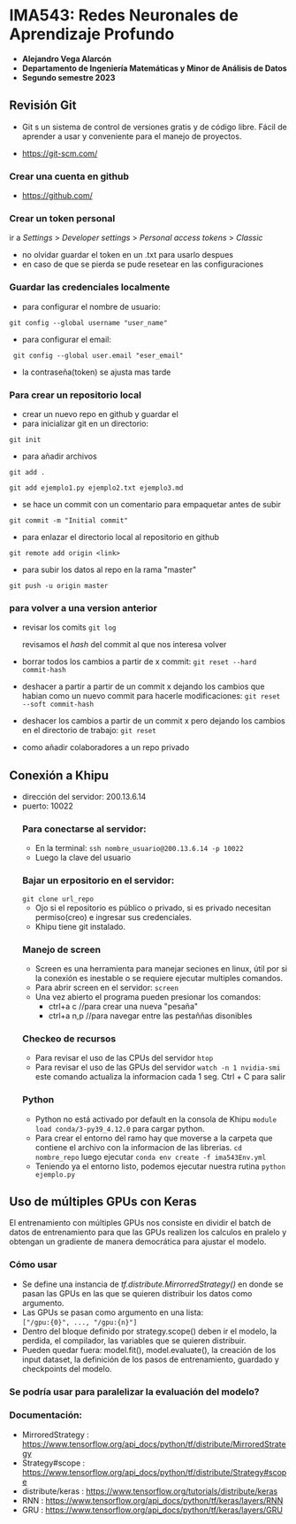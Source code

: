 # IMA543: Redes Neuronales de Aprendizaje Profundo

* **Alejandro Vega Alarcón**
* **Departamento de Ingeniería Matemáticas y Minor de Análisis de Datos**
* **Segundo semestre 2023**

## Revisión Git
  - Git s un sistema de control de versiones gratis y de código libre. Fácil de aprender
  a usar y conveniente para el manejo de proyectos.

  - https://git-scm.com/

  ### Crear una cuenta en github
  - https://github.com/
  ### Crear un token personal
  ir a *Settings* > *Developer settings* > *Personal access tokens* > *Classic*
  - no olvidar guardar el token en un .txt para usarlo despues
  - en caso de que se pierda se pude resetear en las configuraciones 
  ### Guardar las credenciales localmente  
  - para configurar el nombre de usuario:
    
  ```git config --global username "user_name" ```
  
  - para configurar el email:
    
  ``` git config --global user.email "eser_email"```
  
  - la contraseña(token) se ajusta mas tarde
  ### Para crear un repositorio local
  - crear un nuevo repo en github y guardar el <link>
  - para inicializar git en un directorio:
    
  ```git init```
      
  - para añadir archivos     
    
  ```git add .```
     
  ```git add ejemplo1.py ejemplo2.txt ejemplo3.md```
  
  - se hace un commit con un comentario para empaquetar antes de subir  

  ```git commit -m "Initial commit"```
      
  - para enlazar el directorio local al repositorio en github
    
  ```git remote add origin <link>```
  
  - para subir los datos al repo en la rama "master"
    
  ```git push -u origin master```
      
  ### para volver a una version anterior  

  * revisar los comits
    ```git log```

    revisamos el *hash* del commit al que nos interesa volver

  * borrar todos los cambios a partir de x commit:
    ```git reset --hard commit-hash```

  * deshacer a partir a partir de un commit x dejando los cambios que habian como un
    nuevo commit para hacerle modificaciones:
    ```git reset --soft commit-hash```
  
  * deshacer los cambios a partir de un commit x pero dejando los cambios en el
    directorio de trabajo:
    ```git reset```
  
  - como añadir colaboradores a un repo privado

## Conexión a Khipu
* dirección del servidor: 200.13.6.14
* puerto: 10022
  ### Para conectarse al servidor:
  - En la terminal:
      ```ssh nombre_usuario@200.13.6.14 -p 10022```
  - Luego la clave del usuario
  ### Bajar un erpositorio en el servidor:
    ```git clone url_repo```
  - Ojo si el repositorio es público o privado, si es privado
    necesitan permiso(creo) e ingresar sus credenciales. 
  - Khipu tiene git instalado. 
  ### Manejo de screen
  - Screen es una herramienta para manejar seciones en linux, útil 
    por si la conexión es inestable o se requiere ejecutar multiples comandos.
  - Para abrir screen en el servidor:
      ```screen```
  - Una vez abierto el programa pueden presionar los comandos:
      * ctrl+a c //para crear una nueva "pesaña"
      + ctrl+a n,p //para navegar entre las pestaññas disonibles
  ### Checkeo de recursos
  - Para revisar el uso de las CPUs del servidor
      ```htop```
  - Para revisar el uso de las GPUs del servidor
      ```watch -n 1 nvidia-smi```
      este comando actualiza la informacion cada 1 seg. Ctrl + C para salir
  ### Python
  - Python no está activado por default en la consola de Khipu
      ```module load conda/3-py39_4.12.0```
      para cargar python.
  - Para crear el entorno del ramo hay que moverse a la carpeta 
      que contiene el archivo con la informacion de las librerias.
      ```cd nombre_repo```
      luego ejecutar
      ```conda env create -f ima543Env.yml```
  - Teniendo ya el entorno listo, podemos ejecutar nuestra rutina
      ```python ejemplo.py```

## Uso de múltiples GPUs con Keras
El entrenamiento con múltiples GPUs nos consiste en dividir el batch
de datos de entrenamiento para que las GPUs realizen los calculos en 
pralelo y obtengan un gradiente de manera democrática para ajustar
el modelo.
  ### Cómo usar
  - Se define una instancia de *tf.distribute.MirrorredStrategy()*
    en donde se pasan las GPUs en las que se quieren distribuir los
    datos como argumento.
  - Las GPUs se pasan como argumento en una lista:  
      ```["/gpu:{0}", ..., "/gpu:{n}"]```
  - Dentro del bloque definido por strategy.scope() deben ir
      el modelo, la perdida, el compilador, las variables que 
      se quieren distribuir.
  - Pueden quedar fuera: model.fit(), model.evaluate(), la creación
      de los input dataset, la definición de los pasos de entrenamiento,
      guardado y checkpoints del modelo.
  ### Se podría usar para paralelizar la evaluación del modelo?
  ### Documentación:
  * MirroredStrategy : https://www.tensorflow.org/api_docs/python/tf/distribute/MirroredStrategy
  * Strategy#scope : https://www.tensorflow.org/api_docs/python/tf/distribute/Strategy#scope
  * distribute/keras : https://www.tensorflow.org/tutorials/distribute/keras
  * RNN : https://www.tensorflow.org/api_docs/python/tf/keras/layers/RNN 
  * GRU : https://www.tensorflow.org/api_docs/python/tf/keras/layers/GRU




  
  
